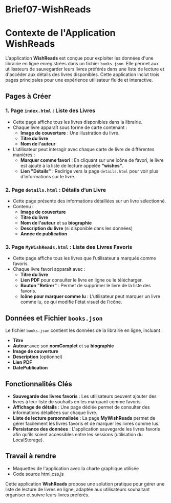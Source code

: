 # Brief07-WishReads
# Contexte de l'Application WishReads

L'application **WishReads** est conçue pour exploiter les données d'une librairie en ligne enregistrées dans un fichier `books.json`. Elle permet aux utilisateurs de sauvegarder leurs livres préférés dans une liste de lecture et d'accéder aux détails des livres disponibles. Cette application inclut trois pages principales pour une expérience utilisateur fluide et interactive.

## Pages à Créer

### 1. Page `index.html` : Liste des Livres
   - Cette page affiche tous les livres disponibles dans la librairie.
   - Chaque livre apparaît sous forme de carte contenant :
     - **Image de couverture** : Une illustration du livre.
     - **Titre du livre**
     - **Nom de l'auteur**
   - L’utilisateur peut interagir avec chaque carte de livre de différentes manières :
     - **Marquer comme favori** : En cliquant sur une icône de favori, le livre est ajouté à la liste de lecture appelée **"wishes"**.
     - **Lien "Détails"** : Redirige vers la page `details.html` pour voir plus d’informations sur le livre.

### 2. Page `details.html` : Détails d’un Livre
   - Cette page présente des informations détaillées sur un livre sélectionné.
   - Contenu :
     - **Image de couverture**
     - **Titre du livre**
     - **Nom de l'auteur** et sa **biographie**
     - **Description du livre** (si disponible dans les données)
     - **Année de publication**

### 3. Page `MyWishReads.html` : Liste des Livres Favoris
   - Cette page affiche tous les livres que l’utilisateur a marqués comme favoris.
   - Chaque livre favori apparaît avec :
     - **Titre du livre**
     - **Lien PDF**  pour consulter le livre en ligne ou le télécharger.
     - **Bouton "Retirer"** : Permet de supprimer le livre de la liste des favoris.
     - **Icône pour marquer comme lu** : L’utilisateur peut marquer un livre comme lu, ce qui modifie l'état visuel de l’icône.

## Données et Fichier `books.json`
Le fichier `books.json` contient les données de la librairie en ligne, incluant :
- **Titre**
- **Auteur**:avec son **nomComplet** et sa **biographie**
- **Image de couverture**
- **Description** (optionnel)
- **Lien PDF**
- **DatePublication** 

## Fonctionnalités Clés
- **Sauvegarde des livres favoris** : Les utilisateurs peuvent ajouter des livres à leur liste de souhaits en les marquant comme favoris.
- **Affichage de détails** : Une page dédiée permet de consulter des informations détaillées sur chaque livre.
- **Liste de lecture personnalisée** : La page **MyWishReads** permet de gérer facilement les livres favoris et de marquer les livres comme lus.
- **Persistance des données** : L'application sauvegarde les livres favoris afin qu'ils soient accessibles entre les sessions (utilisation du LocalStorage).

## Travail à rendre
- Maquettes de l'application avec la charte graphique utilisée
- Code source html,css,js

Cette application **WishReads** propose une solution pratique pour gérer une liste de lecture de livres en ligne, adaptée aux utilisateurs souhaitant organiser et suivre leurs livres préférés.
